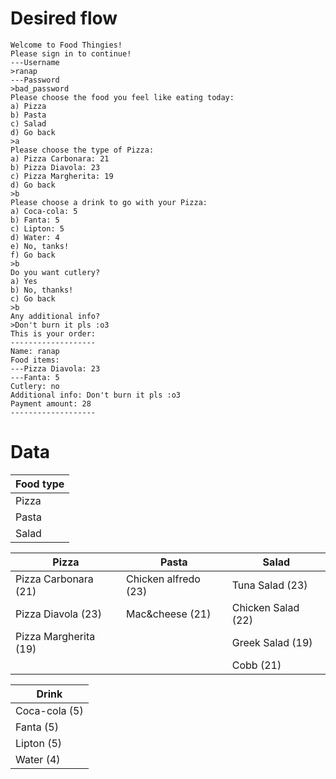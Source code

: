 # Desired flow

```
Welcome to Food Thingies!
Please sign in to continue!
---Username
>ranap
---Password
>bad_password
Please choose the food you feel like eating today:
a) Pizza
b) Pasta
c) Salad
d) Go back
>a
Please choose the type of Pizza:
a) Pizza Carbonara: 21
b) Pizza Diavola: 23
c) Pizza Margherita: 19
d) Go back
>b
Please choose a drink to go with your Pizza:
a) Coca-cola: 5
b) Fanta: 5
c) Lipton: 5
d) Water: 4
e) No, tanks!
f) Go back
>b
Do you want cutlery?
a) Yes
b) No, thanks!
c) Go back
>b
Any additional info?
>Don't burn it pls :o3
This is your order:
-------------------
Name: ranap
Food items:
---Pizza Diavola: 23
---Fanta: 5
Cutlery: no
Additional info: Don't burn it pls :o3
Payment amount: 28
-------------------
```
# Data
| Food type | 
| --------- |
| Pizza     | 
| Pasta     | 
| Salad     | 

| Pizza                 | Pasta                 | Salad                 |
| --------------------- | --------------------- | --------------------- |
| Pizza Carbonara  (21) | Chicken alfredo  (23) | Tuna Salad       (23) |
| Pizza Diavola    (23) | Mac&cheese       (21) | Chicken Salad    (22) |
| Pizza Margherita (19) |                       | Greek Salad      (19) |
|                       |                       | Cobb             (21) |

| Drink         | 
| ------------- |
| Coca-cola (5) | 
| Fanta     (5) |
| Lipton    (5) |
| Water     (4) |
